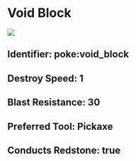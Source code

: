 # Void Block

![](https://github.com/user-attachments/assets/98e8e0e5-c086-4e51-b3a8-220d76d43a96)

## Identifier: poke:void\_block

## Destroy Speed: 1

## Blast Resistance: 30

## Preferred Tool: Pickaxe

## Conducts Redstone: true
